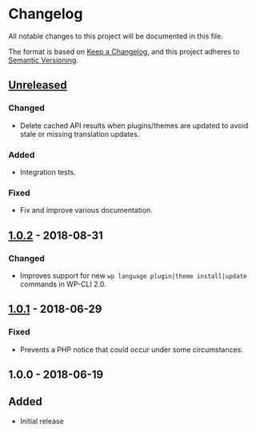# Changelog
All notable changes to this project will be documented in this file.

The format is based on [Keep a Changelog](https://keepachangelog.com/en/1.0.0/),
and this project adheres to [Semantic Versioning](https://semver.org/spec/v2.0.0.html).

## [Unreleased]
### Changed
* Delete cached API results when plugins/themes are updated to avoid stale or missing translation updates.

### Added
* Integration tests.

### Fixed
* Fix and improve various documentation.

## [1.0.2] - 2018-08-31

### Changed
* Improves support for new `wp language plugin|theme install|update` commands in WP-CLI 2.0. 

## [1.0.1] - 2018-06-29

### Fixed
* Prevents a PHP notice that could occur under some circumstances.

## 1.0.0 - 2018-06-19

## Added
* Initial release

[Unreleased]: https://github.com/wearerequired/traduttore-registry/compare/1.0.2...HEAD
[1.0.2]: https://github.com/wearerequired/traduttore-registry/compare/1.0.1...1.0.2
[1.0.1]: https://github.com/wearerequired/traduttore-registry/compare/1.0.0...1.0.1